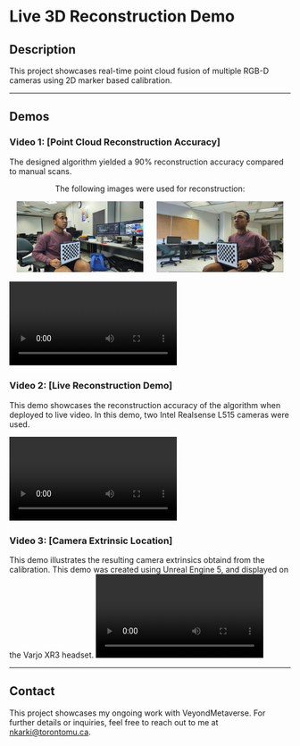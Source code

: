 
# Live 3D Reconstruction Demo

## Description
This project showcases real-time point cloud fusion of multiple RGB-D cameras using 2D marker based calibration.

---

## Demos
### Video 1: [Point Cloud Reconstruction Accuracy]
The designed algorithm yielded a 90% reconstruction accuracy compared to manual scans.

<div align="center">
  <p>The following images were used for reconstruction:</p>
  <img src="img1.png" alt="Color Image 1" width="45%" style="margin: 0 2%;" />
  <img src="img2.png" alt="Color Image 2" width="45%" style="margin: 0 2%;" />
</div>

![Demo 1](PointCloudFusionDemo.mp4)

### Video 2: [Live Reconstruction Demo]
This demo showcases the reconstruction accuracy of the algorithm when deployed to live video. In this demo, two Intel Realsense L515 cameras were used.

![Demo 2](MultiCameraFusionDemo.mp4)

### Video 3: [Camera Extrinsic Location]
This demo illustrates the resulting camera extrinsics obtaind from the calibration. This demo was created using Unreal Engine 5, and displayed on the Varjo XR3 headset.
![Demo 3](XRCameraLocationDemo.mp4)

---

## Contact
This project showcases my ongoing work with VeyondMetaverse. For further details or inquiries, feel free to reach out to me at nkarki@torontomu.ca.

